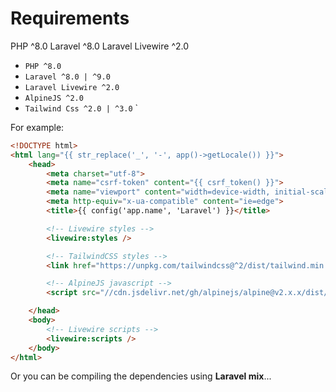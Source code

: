 # Requirements
PHP ^8.0
Laravel ^8.0
Laravel Livewire ^2.0
- `PHP ^8.0`
- `Laravel ^8.0 | ^9.0`
- `Laravel Livewire ^2.0`
- `AlpineJS ^2.0`
- `Tailwind Css ^2.0 | ^3.0`
`

For example:

```html 
<!DOCTYPE html>
<html lang="{{ str_replace('_', '-', app()->getLocale()) }}">
    <head>
        <meta charset="utf-8">
        <meta name="csrf-token" content="{{ csrf_token() }}">
        <meta name="viewport" content="width=device-width, initial-scale=1, shrink-to-fit=no">
        <meta http-equiv="x-ua-compatible" content="ie=edge">
        <title>{{ config('app.name', 'Laravel') }}</title>

        <!-- Livewire styles -->
        <livewire:styles />

        <!-- TailwindCSS styles -->
        <link href="https://unpkg.com/tailwindcss@^2/dist/tailwind.min.css" rel="stylesheet">

        <!-- AlpineJS javascript -->
        <script src="//cdn.jsdelivr.net/gh/alpinejs/alpine@v2.x.x/dist/alpine.min.js" defer></script>

    </head>
    <body>
        <!-- Livewire scripts -->
        <livewire:scripts />
    </body>
</html>

```
Or you can be compiling the dependencies using **Laravel mix**...
